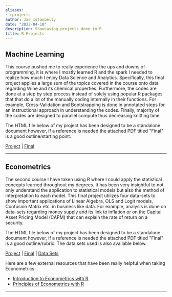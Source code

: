 ```yaml
---
aliases:
- rprojects
author: Jad Istanbelly
date: "2022-04-10"
description: Showcasing projects done in R
title: R Projects
---
```


## Machine Learning

This course pushed me to really experience the ups and downs of programming, it is where I mostly learned R and the spark I needed to realize how much I enjoy Data Science and Analytics. Specifically, this final project applies a large sum of the topics covered in the course onto data regarding Wine and its chemical properties. Furthermore, the codes are done at a step by step process instead of solely using popular R packages that that do a lot of the manually coding internally in their functions. For example, Cross-Validation and Bootstrapping is done in annotated steps for an instructional approach in understanding the codes. Finally, majority of the codes are designed to parallel compute thus decreasing knitting time.

The HTML file below of my project has been designed to be a standalone document however, if a reference is needed the attached PDF titled "Final" is a good outline/starting point.

[Project](https://rawcdn.githack.com/jadistanbelly/Machine-Learning/ea6af402ca82164ac181a5eaa42d12a94887cbc9/Predicting_Wine_Type_ML_Parallel.html) \| [Final](https://github.com/jadistanbelly/Machine-Learning/raw/main/Final.pdf)

------------------------------------------------------------------------

## Econometrics

The second course I have taken using R where I could apply the statistical concepts learned throughout my degrees. It has been very insightful to not only understand the application to statistical models but also the method of interpretation to each model. This final project utilizes four data-sets to show important applications of Linear Algebra, OLS and Logit models, Confusion Matrix etc. in business like data. For example, analysis is done on data-sets regarding money supply and its link to inflation or on the Capital Asset Pricing Model (CAPM) that can explain the rate of return on a security.

The HTML file below of my project has been designed to be a standalone document however, if a reference is needed the attached PDF titled "Final" is a good outline/rubric. The data sets used is also available below.

[Project](https://rawcdn.githack.com/jadistanbelly/Econometrics/0bc68a32d1feff462287dbb1c3d87885d16415d6/Econometrics%20Project.html) \| [Final](https://github.com/jadistanbelly/Econometrics/raw/main/Final.pdf) \| [Data Sets](https://github.com/jadistanbelly/Econometrics/raw/main/DataSets.zip)

Here are a few external resources that have been really helpful when taking Econometrics:

-   [Introduction to Econometrics with R](https://www.econometrics-with-r.org/index.html)
-   [Principles of Econometrics with R](https://bookdown.org/ccolonescu/RPoE4/)

------------------------------------------------------------------------
